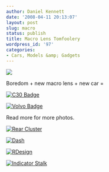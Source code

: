 ```yaml
---
author: Daniel Kennett
date: '2008-04-11 20:13:07'
layout: post
slug: macro
status: publish
title: Macro Lens Tomfoolery
wordpress_id: '97'
categories:
- Cars, Models &amp; Gadgets
---
```


<a href="http://danielkennett.org/photocasts/c30macro/index.rss"><img src="http://danielkennett.org/images/photocast_sub.png"/></a>

Boredom + new macro lens + new car =

<a href='http://danielkennett.org/pictures/for_posts/2008/04/img_3820.jpg' title='C30 Badge'><img src='http://danielkennett.org/pictures/for_posts/2008/04/img_3820.jpg' alt='C30 Badge' /></a>

<a href='http://danielkennett.org/pictures/for_posts/2008/04/img_3821.jpg' title='Volvo Badge'><img src='http://danielkennett.org/pictures/for_posts/2008/04/img_3821.jpg' alt='Volvo Badge' /></a>

Read more for more photos.

<!--more-->

<a href='http://danielkennett.org/pictures/for_posts/2008/04/img_3823.jpg' title='Rear Cluster'><img src='http://danielkennett.org/pictures/for_posts/2008/04/img_3823.jpg' alt='Rear Cluster' /></a>

<a href='http://danielkennett.org/pictures/for_posts/2008/04/img_3824.jpg' title='Dash'><img src='http://danielkennett.org/pictures/for_posts/2008/04/img_3824.jpg' alt='Dash' /></a>

<a href='http://danielkennett.org/pictures/for_posts/2008/04/img_3826.jpg' title='RDesign'><img src='http://danielkennett.org/pictures/for_posts/2008/04/img_3826.jpg' alt='RDesign' /></a>

<a href='http://danielkennett.org/pictures/for_posts/2008/04/img_3827.jpg' title='Indicator Stalk'><img src='http://danielkennett.org/pictures/for_posts/2008/04/img_3827.jpg' alt='Indicator Stalk' /></a>

